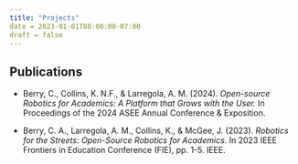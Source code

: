 ```yaml
---
title: "Projects"
date = 2023-01-01T08:00:00-07:00
draft = false
---
```



## Publications

- Berry, C., Collins, K. N.F., & Larregola, A. M. (2024). *Open-source Robotics for Academics: A Platform that Grows with the User.* In Proceedings of the 2024 ASEE Annual Conference & Exposition.

- Berry, C. A., Larregola, A. M., Collins, K., & McGee, J. (2023). *Robotics for the Streets: Open-Source Robotics for Academics.* In 2023 IEEE Frontiers in Education Conference (FIE), pp. 1-5. IEEE.
